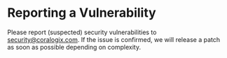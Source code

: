 # Reporting a Vulnerability

Please report (suspected) security vulnerabilities to [security@coralogix.com](). If the issue is confirmed, we will release a patch as soon as possible depending on complexity.